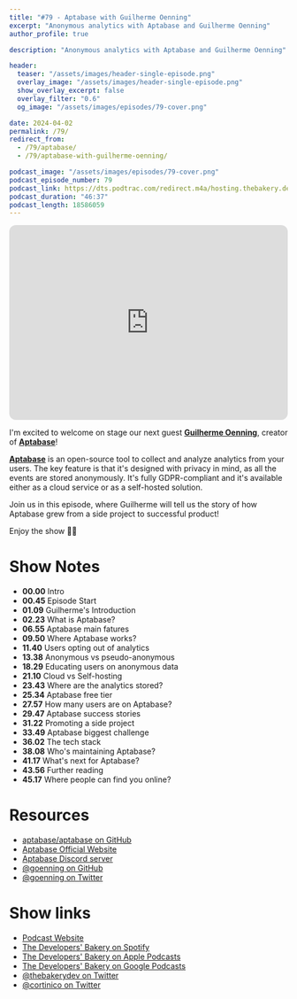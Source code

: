```yaml
---
title: "#79 - Aptabase with Guilherme Oenning"
excerpt: "Anonymous analytics with Aptabase and Guilherme Oenning"
author_profile: true

description: "Anonymous analytics with Aptabase and Guilherme Oenning"

header:
  teaser: "/assets/images/header-single-episode.png"
  overlay_image: "/assets/images/header-single-episode.png"
  show_overlay_excerpt: false
  overlay_filter: "0.6"
  og_image: "/assets/images/episodes/79-cover.png"

date: 2024-04-02
permalink: /79/
redirect_from:
  - /79/aptabase/
  - /79/aptabase-with-guilherme-oenning/

podcast_image: "/assets/images/episodes/79-cover.png"
podcast_episode_number: 79
podcast_link: https://dts.podtrac.com/redirect.m4a/hosting.thebakery.dev/79-thedevelopersbakery-aptabase.m4a
podcast_duration: "46:37"
podcast_length: 18586059
---
```


<iframe style="border-radius:12px" src="https://open.spotify.com/embed/episode/5esjFlNpbx2gDK8y8o4D17?utm_source=generator" width="100%" height="352" frameBorder="0" allowfullscreen="" allow="autoplay; clipboard-write; encrypted-media; fullscreen; picture-in-picture" loading="lazy"></iframe>

I'm excited to welcome on stage our next guest [**Guilherme Oenning**](https://twitter.com/goenning), creator of [**Aptabase**](https://aptabase.com/)!

[**Aptabase**](https://aptabase.com/) is an open-source tool to collect and analyze analytics from your users. The key feature is that it's designed with privacy in mind, as all the events are stored anonymously. It's fully GDPR-compliant and it's available either as a cloud service or as a self-hosted solution.

Join us in this episode, where Guilherme will tell us the story of how Aptabase grew from a side project to successful product!

Enjoy the show 👨‍🍳

# Show Notes

- **00.00** Intro
- **00.45** Episode Start
- **01.09** Guilherme's Introduction
- **02.23** What is Aptabase?
- **06.55** Aptabase main fatures
- **09.50** Where Aptabase works?
- **11.40** Users opting out of analytics
- **13.38** Anonymous vs pseudo-anonymous
- **18.29** Educating users on anonymous data
- **21.10** Cloud vs Self-hosting
- **23.43** Where are the analytics stored?
- **25.34** Aptabase free tier
- **27.57** How many users are on Aptabase?
- **29.47** Aptabase success stories
- **31.22** Promoting a side project
- **33.49** Aptabase biggest challenge
- **36.02** The tech stack
- **38.08** Who's maintaining Aptabase?
- **41.17** What's next for Aptabase?
- **43.56** Further reading
- **45.17** Where people can find you online?

# Resources

- <i class="fab fa-github"></i> [aptabase/aptabase on GitHub](https://github.com/aptabase/aptabase)
- <i class="fas fa-link"></i> [Aptabase Official Website](https://aptabase.com/)
- <i class="fab fa-discord"></i> [Aptabase Discord server](https://discord.gg/d9d97unCUk)
- <i class="fab fa-github"></i> [@goenning on GitHub](https://github.com/goenning)
- <i class="fab fa-twitter"></i> [@goenning on Twitter](https://twitter.com/goenning)

# Show links

- <i class="fas fa-link"></i> [Podcast Website](https://thebakery.dev)
- <i class="fab fa-spotify"></i> [The Developers' Bakery on Spotify](https://open.spotify.com/show/4jV6Yoz7D38sZJlYMzJm3k?si=AL3ske_0R_CKlEScMhYhug)
- <i class="fas fa-podcast"></i> [The Developers' Bakery on Apple Podcasts](https://podcasts.apple.com/us/podcast/the-developers-bakery/id1542849034)
- <i class="fab fa-google-play"></i> [The Developers' Bakery on Google Podcasts](https://podcasts.google.com/feed/aHR0cHM6Ly90aGViYWtlcnkuZGV2L3BvZGNhc3QueG1s)
- <i class="fab fa-twitter"></i> [@thebakerydev on Twitter](https://twitter.com/thebakerydev)
- <i class="fab fa-twitter"></i> [@cortinico on Twitter](https://twitter.com/cortinico)
